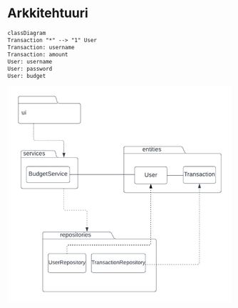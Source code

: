 # Arkkitehtuuri

```mermaid
classDiagram
Transaction "*" --> "1" User
Transaction: username
Transaction: amount
User: username
User: password
User: budget
```

![pakkauskaavio](budgetapp/dokumentaatio/photos/pakkauskaavio.png)


